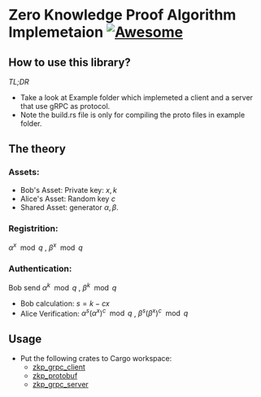 # Zero Knowledge Proof Algorithm Implemetaion  [![Awesome](https://cdn.jsdelivr.net/gh/sindresorhus/awesome@d7305f38d29fed78fa85652e3a63e154dd8e8829/media/badge.svg)](https://github.com/sindresorhus/awesome#readme)
## How to use this library?
*TL;DR*
- Take a look at Example folder which implemeted a client and a server that use gRPC as protocol.
- Note the build.rs file is only for compiling the proto files in example folder.
## The theory
### Assets:
  - Bob's Asset: Private key: $x, k$
  - Alice's Asset: Random key $c$
  - Shared Asset: generator $\alpha , \beta$.
### Registrition: 
$\alpha^x \mod q$ , $\beta^x \mod q$ 
### Authentication: 
Bob send  $\alpha^k \mod q$ , $\beta^k \mod q$ 
- Bob calculation: $s = k - cx$
- Alice Verification: $\alpha^s (\alpha^x)^c \mod q$ , $\beta^s (\beta^x)^c\mod q$ 

## Usage
- Put the following crates to Cargo workspace:
    - [zkp_grpc_client](https://crates.io/crates/zkp_grpc_client)
    - [zkp_protobuf](https://crates.io/crates/zkp_protobuf)
    - [zkp_grpc_server](https://crates.io/crates/zkp_grpc_server)
